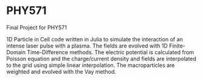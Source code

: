 # PHY571
Final Project for PHY571


1D Particle in Cell code written in Julia to simulate the interaction of an intense laser pulse with a plasma. The fields are evolved with 1D Finite-Domain Time-Difference methods. The electric potential is calculated from Poisson equation 
and the charge/current density and fields are interpolated to the grid using simple linear interpolation. The macroparticles are weighted and evolved with the Vay method.
